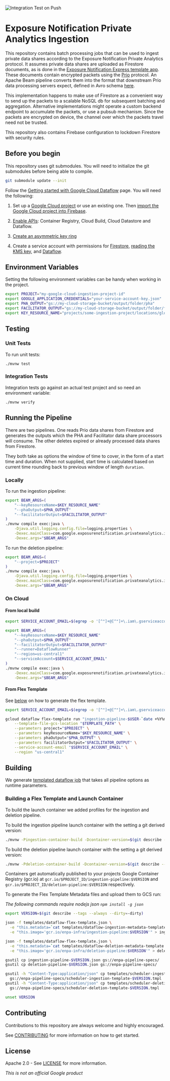 ![Integration Test on Push](https://github.com/google/exposure-notifications-private-analytics-ingestion/workflows/Integration%20Test%20on%20Push/badge.svg?branch=main)

# Exposure Notification Private Analytics Ingestion

This repository contains batch processing jobs that can be used to ingest
private data shares according to the Exposure Notification Private Analytics
protocol. It assumes private data shares are uploaded as Firestore documents,
as is done in the
[Exposure Notification Express template app](https://github.com/google/exposure-notifications-android/blob/4b7b461282b2ede6fb2a93488c6d628440052c8d/app/src/main/java/com/google/android/apps/exposurenotification/privateanalytics/PrivateAnalyticsFirestoreRepository.java#L42).
These documents contain encrypted packets using the [Prio](https://crypto.stanford.edu/prio/)
protocol. An Apache Beam pipeline converts them into the format
that downstream Prio data processing servers expect, defined in Avro schema
[here](https://github.com/abetterinternet/prio-server/tree/master/avro-schema).

This implementation happens to make use of Firestore as a convenient way to
send up the packets to a scalable NoSQL db for subsequent batching and aggregation.
Alternative implementations might operate a custom backend endpoint to accumulate
the packets, or use a pubsub mechanism. Since the packets are encrypted on device,
the channel over which the packets travel need not be trusted.

This repository also contains Firebase configuration to lockdown Firestore
with security rules.

## Before you begin

This repository uses git submodules. You will need to initialize the git submodules 
before being able to compile.
```sh
git submodule update --init
```

Follow the
[Getting started with Google Cloud Dataflow](https://github.com/GoogleCloudPlatform/java-docs-samples/blob/master/dataflow/README.md)
page. You will need the following:

1. Set up a
    [Google Cloud project](https://console.cloud.google.com/projectcreate) or use an existing one.
    Then [import the Google Cloud project into Firebase](https://cloud.google.com/firestore/docs/client/get-firebase).

1. [Enable APIs](https://console.cloud.google.com/flows/enableapi?apiid=containerregistry.googleapis.com,cloudbuild.googleapis.com):
    Container Registry, Cloud Build, Cloud Datastore and Dataflow.

1. [Create an asymmetric key ring](https://cloud.google.com/kms/docs/creating-asymmetric-keys)

1. Create a service account with permissions for [Firestore](https://cloud.google.com/datastore/docs/access/iam#iam_roles),
    [reading the KMS key](https://cloud.google.com/kms/docs/reference/permissions-and-roles),
    and [Dataflow](https://cloud.google.com/dataflow/docs/concepts/access-control#roles).

## Environment Variables

Setting the following environment variables can be handy when working in the
project.

```sh
export PROJECT="my-google-cloud-ingestion-project-id"
export GOOGLE_APPLICATION_CREDENTIALS="your-service-account-key.json"
export PHA_OUTPUT="gs://my-cloud-storage-bucket/output/folder/pha"
export FACILITATOR_OUTPUT="gs://my-cloud-storage-bucket/output/folder/faciliator"
export KEY_RESOURCE_NAME="projects/some-ingestion-project/locations/global/keyRings/some-signature-key-ring/cryptoKeys/some-signature-key/cryptoKeyVersions/1"
```

## Testing

### Unit Tests

To run unit tests:

```shell script
./mvnw test
```

### Integration Tests

Integration tests go against an actual test project and so need an environment
variable:

```shell script
./mvnw verify
```

## Running the Pipeline

There are two pipelines. One reads Prio data shares from Firestore and
generates the outputs which the PHA and Facilitator data share processors will consume.
The other deletes expired or already processed data shares from Firestore. 

They both take as options the window of time to cover, in the form of a start
time and duration. When not supplied, start time is calculated based on current
time rounding back to previous window of length `duration`.

### Locally

To run the ingestion pipeline:

```sh
export BEAM_ARGS=(
    "--keyResourceName=$KEY_RESOURCE_NAME"
    "--phaOutput=$PHA_OUTPUT"
    "--facilitatorOutput=$FACILITATOR_OUTPUT"
)
./mvnw compile exec:java \
    -Djava.util.logging.config.file=logging.properties \
    -Dexec.mainClass=com.google.exposurenotification.privateanalytics.ingestion.IngestionPipeline \
    -Dexec.args="$BEAM_ARGS"
```

To run the deletion pipeline:

```sh
export BEAM_ARGS=(
    "--project=$PROJECT"
)
./mvnw compile exec:java \
    -Djava.util.logging.config.file=logging.properties \
    -Dexec.mainClass=com.google.exposurenotification.privateanalytics.ingestion.DeletionPipeline \
    -Dexec.args="$BEAM_ARGS"
```

### On Cloud

#### From local build

```sh
export SERVICE_ACCOUNT_EMAIL=$(egrep -o '[^"]+@[^"]+\.iam\.gserviceaccount\.com' $GOOGLE_APPLICATION_CREDENTIALS)

export BEAM_ARGS=(
    "--keyResourceName=$KEY_RESOURCE_NAME"
    "--phaOutput=$PHA_OUTPUT"
    "--facilitatorOutput=$FACILITATOR_OUTPUT"
    "--runner=DataflowRunner"
    "--region=us-central1"
    "--serviceAccount=$SERVICE_ACCOUNT_EMAIL"
)
./mvnw compile exec:java \
    -Dexec.mainClass=com.google.exposurenotification.privateanalytics.ingestion.IngestionPipeline \
    -Dexec.args="$BEAM_ARGS"
```

#### From Flex Template

See [below](#creating-a-flex-template) on how to generate the flex template.


```sh
export SERVICE_ACCOUNT_EMAIL=$(egrep -o '[^"]+@[^"]+\.iam\.gserviceaccount\.com' $GOOGLE_APPLICATION_CREDENTIALS)

gcloud dataflow flex-template run "ingestion-pipeline-$USER-`date +%Y%m%d-%H%M%S`" \
    --template-file-gcs-location "$TEMPLATE_PATH" \
    --parameters project="$PROJECT" \
    --parameters keyResourceName="$KEY_RESOURCE_NAME" \
    --parameters phaOutput="$PHA_OUTPUT" \
    --parameters facilitatorOutput="$FACILITATOR_OUTPUT" \
    --service-account-email "$SERVICE_ACCOUNT_EMAIL" \
    --region "us-central1"
```

## Building

We generate [templated dataflow job](https://cloud.google.com/dataflow/docs/guides/templates/overview#templated-dataflow-jobs)
that takes all pipeline options as runtime parameters.

### Building a Flex Template and Launch Container

To build the launch container we added profiles for the ingestion and deletion pipeline.

To build the ingestion pipeline launch container with the setting a git derived version:
```sh
./mvnw -Pingestion-container-build -Dcontainer-version=$(git describe --tags --always --dirty=-dirty) package
```

To build the deletion pipeline launch container with the setting a git derived version:
```sh
./mvnw -Pdeletion-container-build -Dcontainer-version=$(git describe --tags --always --dirty=-dirty) package
```

Containers get automatically published to your projects Google Container Registry (gcr.io)
at `gcr.io/$PROJECT_ID/ingestion-pipeline:$VERSION` and `gcr.io/$PROJECT_ID/deletion-pipeline:$VERSION`
respectively.

To generate the Flex Template Metadata files and upload them to GCS run:

*The following commands require nodejs json `npm install -g json`*

```sh
export VERSION=$(git describe --tags --always --dirty=-dirty)

json -f templates/dataflow-flex-template.json \
  -e "this.metadata=`cat templates/dataflow-ingestion-metadata-template.json`" \
  -e "this.image='gcr.io/enpa-infra/ingestion-pipeline:$VERSION'" > ingestion-pipeline-$VERSION.json

json -f templates/dataflow-flex-template.json \
  -e "this.metadata=`cat templates/dataflow-deletion-metadata-template.json`" \
  -e "this.image='gcr.io/enpa-infra/deletion-pipeline:$VERSION'" > deletion-pipeline-$VERSION.json

gsutil cp ingestion-pipeline-$VERSION.json gs://enpa-pipeline-specs/
gsutil cp deletion-pipeline-$VERSION.json gs://enpa-pipeline-specs/

gsutil -h "Content-Type:application/json" cp templates/scheduler-ingestion-template.tmpl \
  gs://enpa-pipeline-specs/scheduler-ingestion-template-$VERSION.tmpl
gsutil -h "Content-Type:application/json" cp templates/scheduler-deletion-template.tmpl \
  gs://enpa-pipeline-specs/scheduler-deletion-template-$VERSION.tmpl

unset VERSION
```

## Contributing

Contributions to this repository are always welcome and highly encouraged.

See [CONTRIBUTING](docs/contributing.md) for more information on how to get started.

## License

Apache 2.0 - See [LICENSE](LICENSE) for more information.

*This is not an official Google product*
